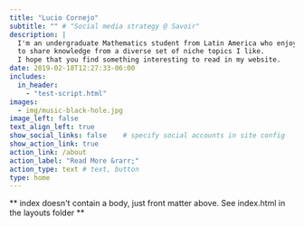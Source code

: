 ```yaml
---
title: "Lucio Cornejo"
subtitle: "" # "Social media strategy @ Savoir"
description: |
  I'm an undergraduate Mathematics student from Latin America who enjoys
  to share knowledge from a diverse set of niche topics I like.  
  I hope that you find something interesting to read in my website.
date: 2019-02-18T12:27:33-06:00
includes:
  in_header:
    - "test-script.html"
images:
  - img/music-black-hole.jpg
image_left: false
text_align_left: true
show_social_links: false    # specify social accounts in site config
show_action_link: true
action_link: /about
action_label: "Read More &rarr;"
action_type: text # text, button
type: home
---
```


** index doesn't contain a body, just front matter above.
See index.html in the layouts folder **
